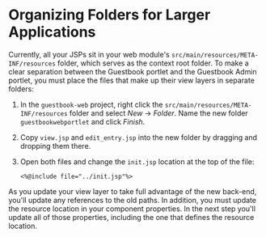 # Organizing Folders for Larger Applications

Currently, all your JSPs sit in your web module's 
`src/main/resources/META-INF/resources` folder, which serves as the context root 
folder. To make a clear separation between the Guestbook portlet and the 
Guestbook Admin portlet, you must place the files that make up their view layers 
in separate folders: 

1.  In the `guestbook-web` project, right click the
    `src/main/resources/META-INF/resources` folder and select *New* &rarr; 
    *Folder*. Name the new folder `guestbookwebportlet` and click *Finish*. 

2.  Copy `view.jsp` and `edit_entry.jsp` into the new folder by dragging and
    dropping them there. 

3.  Open both files and change the `init.jsp` location at the top of the file: 

        <%@include file="../init.jsp"%>

As you update your view layer to take full advantage of the new back-end, you'll
update any references to the old paths. In addition, you must update the 
resource location in your component properties. In the next step you'll update 
all of those properties, including the one that defines the resource location. 
